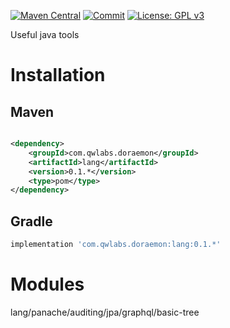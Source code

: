 [![Maven Central](https://img.shields.io/maven-central/v/com.qwlabs.doraemon/lang.svg?label=Maven%20Central)](https://search.maven.org/search?q=g:%22com.qwlabs.doraemon%22)
[![Commit](https://github.com/qwlabs/doraemon/actions/workflows/commit.yml/badge.svg?branch=master)](https://github.com/qwlabs/doraemon/actions/workflows/commit.yml)
[![License: GPL v3](https://img.shields.io/badge/License-GPLv3-blue.svg)](https://www.gnu.org/licenses/gpl-3.0)

Useful java tools

# Installation

## Maven

```xml

<dependency>
    <groupId>com.qwlabs.doraemon</groupId>
    <artifactId>lang</artifactId>
    <version>0.1.*</version>
    <type>pom</type>
</dependency>
```

## Gradle

```gradle
implementation 'com.qwlabs.doraemon:lang:0.1.*'
```

# Modules
lang/panache/auditing/jpa/graphql/basic-tree
